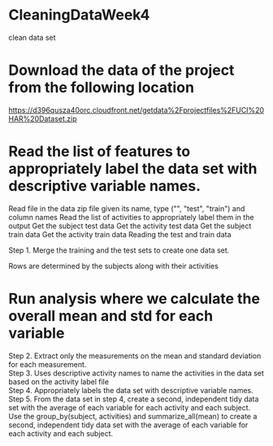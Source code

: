 # CleaningDataWeek4
clean data set

# Download the data of the project from the following location
https://d396qusza40orc.cloudfront.net/getdata%2Fprojectfiles%2FUCI%20HAR%20Dataset.zip

# Read the list of features to appropriately label the data set with descriptive variable names.
Read file in the data zip file given its name, type ("", "test", "train") and column names
Read the list of activities to appropriately label them in the output
Get the subject test data
Get the activity test data
Get the subject train data
Get the activity train data
Reading the test and train data
<dl><dt>Step 1. Merge the training and the test sets to create one data set.</dt></dl>
Rows are determined by the subjects along with their activities 

# Run analysis where we calculate the overall mean and std for each variable
<dl>
<dt>Step 2. Extract only the measurements on the mean and standard deviation for each measurement.</dt>
<dt>Step 3. Uses descriptive activity names to name the activities in the data set based on the activity label file</dt>
<dt>Step 4. Appropriately labels the data set with descriptive variable names.</dt>
<dt>Step 5. From the data set in step 4, create a second, independent tidy data set with the average of each variable for each activity and each subject.</dt>
Use the group_by(subject, activities) and summarize_all(mean) to create a second, independent tidy data set with the average of each variable for each activity and each subject.
</dl>
